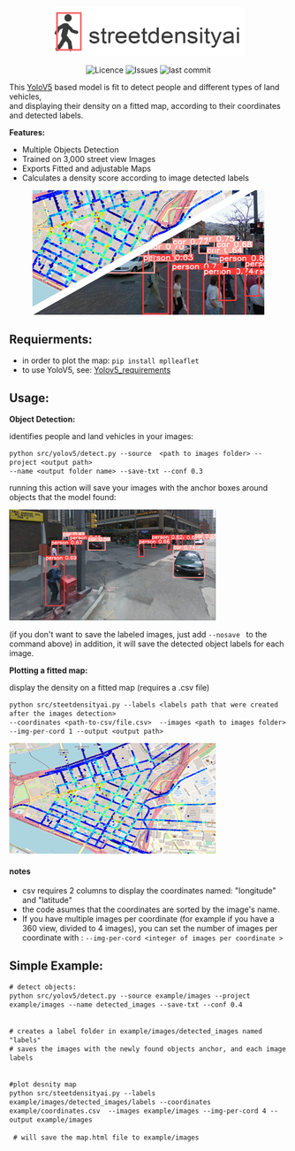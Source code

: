 

<p align="center">
<img alt="Street Density ai" src="assets/test.png" width="350">
</p>

<p align="center">
<img alt="Licence" src=https://img.shields.io/github/license/lironbdolah/streetdensityai>
 <img alt="Issues" src=https://img.shields.io/github/issues/lironbdolah/streetdensityai>
 <img alt="last commit" src=https://img.shields.io/github/last-commit/lironbdolah/streetdensityai>

</p>

This [YoloV5](https://pytorch.org/hub/ultralytics_yolov5/) based model is fit to detect people and different types of land vehicles,<br /> and displaying their density on a fitted map, according to their coordinates and detected labels. <br />


**Features:**

- Multiple Objects Detection
- Trained on 3,000 street view Images
- Exports Fitted and adjustable Maps
- Calculates a density score according to image detected labels 


<p align="center">
  <img src="assets/streetdensityai.png" />
</p>


## Requierments:
- in order to plot the map: ```pip install mplleaflet ```
- to use YoloV5, see: [Yolov5_requirements](https://github.com/lironbdolah/streetdensityai/blob/main/src/yolov5/requirements.txt)





## Usage:

****Object Detection:**** 

identifies people and land vehicles in your images:

```shell
python src/yolov5/detect.py --source  <path to images folder> --project <output path>
--name <output folder name> --save-txt --conf 0.3
```
running this action will save your images with the anchor boxes around objects that the model found:

<img src="assets/step1.png" />

(if you don't want to save the labeled images, just add  ```--nosave ``` to the command above)
in addition, it will save the detected object labels for each image.



 ****Plotting a fitted map:****
 
 display the density on a fitted map (requires a .csv file)
 
```shell
python src/steetdensityai.py --labels <labels path that were created after the images detection>
--coordinates <path-to-csv/file.csv>  --images <path to images folder>
--img-per-cord 1 --output <output path>
```
<img src="assets/step2.png" />

#### notes
- csv requires 2 columns to display the coordinates named: "longitude" and "latitude"
- the code asumes that the coordinates are sorted by the image's name.
- If you have multiple images per coordinate (for example if you have a 360 view, divided to 4 images), you can set the number of images per coordinate with : ```--img-per-cord <integer of images per coordinate > ```

 
## Simple Example:

```shell
# detect objects: 
python src/yolov5/detect.py --source example/images --project example/images --name detected_images --save-txt --conf 0.4


# creates a label folder in example/images/detected_images named "labels"
# saves the images with the newly found objects anchor, and each image labels 


#plot desnity map
python src/steetdensityai.py --labels example/images/detected_images/labels --coordinates example/coordinates.csv  --images example/images --img-per-cord 4 --output example/images

 # will save the map.html file to example/images


```

